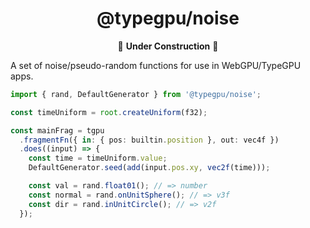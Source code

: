 <div align="center">

# @typegpu/noise

🚧 **Under Construction** 🚧

</div>

A set of noise/pseudo-random functions for use in WebGPU/TypeGPU apps.

```ts
import { rand, DefaultGenerator } from '@typegpu/noise';

const timeUniform = root.createUniform(f32);

const mainFrag = tgpu
  .fragmentFn({ in: { pos: builtin.position }, out: vec4f })
  .does((input) => {
    const time = timeUniform.value;
    DefaultGenerator.seed(add(input.pos.xy, vec2f(time)));

    const val = rand.float01(); // => number
    const normal = rand.onUnitSphere(); // => v3f
    const dir = rand.inUnitCircle(); // => v2f
  });

```
